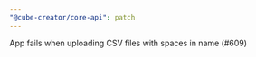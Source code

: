 ```yaml
---
"@cube-creator/core-api": patch
---
```


App fails when uploading CSV files with spaces in name (#609)
